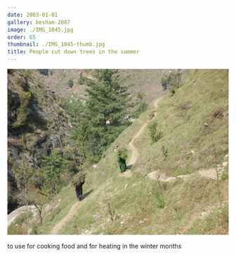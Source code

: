 ```yaml
---
date: 2003-01-01
gallery: besham-2007
image: ./IMG_1045.jpg
order: 65
thumbnail: ./IMG_1045-thumb.jpg
title: People cut down trees in the summer
---
```


![People cut down trees in the summer](./IMG_1045.jpg)

to use for cooking food and for heating in the winter months